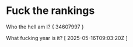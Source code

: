 # Fuck the rankings

Who the hell am I?
{ 34607997 }

What fucking year is it?
[ 2025-05-16T09:03:20Z ]
